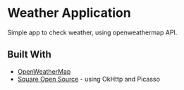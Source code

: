# Weather Application

Simple app to check weather, using openweathermap API.


## Built With

* [OpenWeatherMap](https://openweathermap.org)
* [Square Open Source](http://square.github.io) - using OkHttp and Picasso


